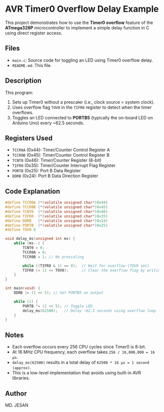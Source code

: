 
# AVR Timer0 Overflow Delay Example

This project demonstrates how to use the **Timer0 overflow** feature of the **ATmega328P** microcontroller to implement a simple delay function in C using direct register access.

## Files

- `main.c`: Source code for toggling an LED using Timer0 overflow delay.
- `README.md`: This file.

## Description

This program:

1. Sets up Timer0 without a prescaler (i.e., clock source = system clock).
2. Uses overflow flag `TOV0` in the `TIFR0` register to detect when the timer overflows.
3. Toggles an LED connected to **PORTB5** (typically the on-board LED on Arduino Uno) every ~62.5 seconds.

## Registers Used

- `TCCR0A` (0x44): Timer/Counter Control Register A
- `TCCR0B` (0x45): Timer/Counter Control Register B
- `TCNT0`  (0x46): Timer/Counter Register (8-bit)
- `TIFR0`  (0x35): Timer/Counter Interrupt Flag Register
- `PORTB`  (0x25): Port B Data Register
- `DDRB`   (0x24): Port B Data Direction Register

## Code Explanation

```c
#define TCCR0A (*(volatile unsigned char*)0x44)
#define TCCR0B (*(volatile unsigned char*)0x45)
#define TCNT0  (*(volatile unsigned char*)0x46)
#define TIFR0  (*(volatile unsigned char*)0x35)
#define DDRB   (*(volatile unsigned char*)0x24)
#define PORTB  (*(volatile unsigned char*)0x25)
#define TOV0 0

void delay_ms(unsigned int ms) {
    while (ms--) {
        TCNT0 = 0;
        TCCR0A = 0;
        TCCR0B = 1; // No prescaling

        while ((TIFR0 & 1) == 0);  // Wait for overflow (TOV0 set)
        TIFR0 |= (1 << TOV0);      // Clear the overflow flag by writing 1
    }
}

int main(void) {
    DDRB |= (1 << 5); // Set PORTB5 as output

    while (1) {
        PORTB ^= (1 << 5); // Toggle LED
        delay_ms(62500);   // Delay ~62.5 seconds using overflow loop
    }
}
```

## Notes

- Each overflow occurs every 256 CPU cycles since Timer0 is 8-bit.
- At 16 MHz CPU frequency, each overflow takes `256 / 16,000,000 = 16 µs`.
- `delay_ms(62500)` results in a total delay of `62500 * 16 µs = 1 second (approx)`.
- This is a low-level implementation that avoids using built-in AVR libraries.

## Author

MD. JESAN
